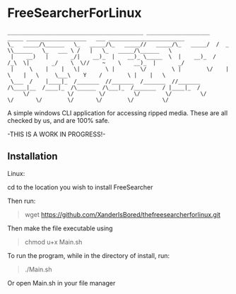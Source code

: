 
# FreeSearcherForLinux
```
___________________________________________ ____________________   _____ ___________________   ___ ________________________
\_   _____/\______   \_   _____/\_   _____//   _____/\_   _____/  /  _  \\______   \_   ___ \ /   |   \_   _____/\______   \
 |    __)   |       _/|    __)_  |    __)_ \_____  \  |    __)_  /  /_\  \|       _/    \  \//    ~    \    __)_  |       _/
 |     \    |    |   \|        \ |        \/        \ |        \/    |    \    |   \     \___\    Y    /        \ |    |   \
 \___  /    |____|_  /_______  //_______  /_______  //_______  /\____|__  /____|_  /\______  /\___|_  /_______  / |____|_  /
     \/            \/        \/         \/        \/         \/         \/       \/        \/       \/        \/         \/
```
A simple windows CLI application for accessing ripped media. These are all checked by us, and are 100% safe.

-THIS IS A WORK IN PROGRESS!-

## Installation

Linux:

cd to the location you wish to install FreeSearcher

Then run:
>  wget https://github.com/XanderIsBored/thefreesearcherforlinux.git

Then make the file executable using
>  chmod u+x Main.sh

To run the program, while in the directory of install, run:

> ./Main.sh

Or open Main.sh in your file manager


